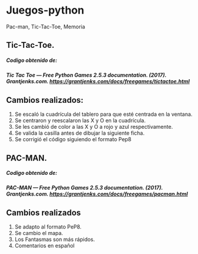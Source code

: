 # Juegos-python
Pac-man, Tic-Tac-Toe, Memoria

## Tic-Tac-Toe.

##### Codigo obtenido de:

##### Tic Tac Toe — Free Python Games 2.5.3 documentation. (2017). Grantjenks.com. https://grantjenks.com/docs/freegames/tictactoe.html

## Cambios realizados:

1. Se escaló la cuadrícula del tablero para que esté centrada en la ventana.
1. Se centraron y reescalaron las X y O en la cuadrícula.
1. Se les cambió de color a las X y O a rojo y azul respectivamente.
1. Se valida la casilla antes de dibujar la siguiente ficha. 
1. Se corrigió el código siguiendo el formato Pep8


## PAC-MAN.

##### Codigo obtenido de:

##### PAC-MAN  — Free Python Games 2.5.3 documentation. (2017). Grantjenks.com. https://grantjenks.com/docs/freegames/pacman.html

## Cambios realizados
1. Se adapto al formato PeP8.
2. Se cambio el mapa.
3. Los Fantasmas son más rápidos.
4. Comentarios en español